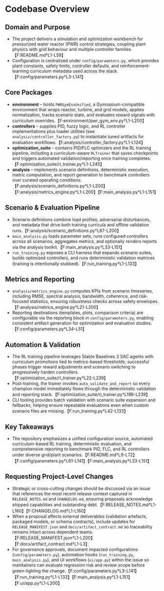 # Codebase Overview

## Domain and Purpose
- The project delivers a simulation and optimization workbench for pressurized water reactor (PWR) control strategies, coupling plant physics with grid behaviour and multiple controller families.【F:README.md†L1-L59】
- Configuration is centralized under `config/parameters.py`, which provides plant constants, safety limits, controller defaults, and reinforcement-learning curriculum metadata used across the stack.【F:config/parameters.py†L3-L141】

## Core Packages
- **environment** – hosts `PWRGymEnvUnified`, a Gymnasium-compatible environment that wraps reactor, turbine, and grid models, applies normalization, tracks scenario state, and evaluates reward signals with curriculum overrides.【F:environment/pwr_gym_env.py†L1-L200】
- **controllers** – supplies PID, fuzzy logic, and RL controller implementations plus loader utilities (see `analysis/controller_factory.py`) to instantiate tuned artifacts for evaluation workflows.【F:analysis/controller_factory.py†L1-L124】
- **optimization_suite** – contains PID/FLC optimizers and the RL training pipeline, including a curriculum-aware `RLTrainer` that saves checkpoints and triggers automated validation/reporting once training completes.【F:optimization_suite/rl_trainer.py†L1-L245】
- **analysis** – implements scenario definitions, deterministic execution, metric computation, and report generation to benchmark controllers over curated operating conditions.【F:analysis/scenario_definitions.py†L1-L200】【F:analysis/metrics_engine.py†L1-L200】【F:main_analysis.py†L1-L151】

## Scenario & Evaluation Pipeline
- Scenario definitions combine load profiles, adversarial disturbances, and metadata that drive both training curricula and offline validation runs.【F:analysis/scenario_definitions.py†L87-L200】
- `main_analysis.py` loads parameter sets, runs configured controllers across all scenarios, aggregates metrics, and optionally renders reports via the analysis toolkit.【F:main_analysis.py†L33-L151】
- `run_training.py` exposes a CLI harness that expands scenario suites, builds optimized controllers, and runs deterministic validation matrices (training is intentionally stubbed).【F:run_training.py†L1-L133】

## Metrics and Reporting
- `analysis/metrics_engine.py` computes KPIs from scenario timeseries, including RMSE, spectral analysis, bandwidth, coherence, and risk-focused statistics, ensuring robustness checks across safety envelopes.【F:analysis/metrics_engine.py†L21-L200】
- Reporting destinations (templates, plots, comparison criteria) are configurable via the reporting block in `config/parameters.py`, enabling consistent artifact generation for optimization and evaluation studies.【F:config/parameters.py†L34-L51】

## Automation & Validation
- The RL training pipeline leverages Stable Baselines 3 SAC agents with curriculum promotions tied to metrics-based thresholds; successful phases trigger reward adjustments and scenario switching to progressively harden controllers.【F:optimization_suite/rl_trainer.py†L22-L239】
- Post-training, the trainer invokes `auto_validate_and_report` so every champion model immediately flows through the deterministic validation and reporting stack.【F:optimization_suite/rl_trainer.py†L198-L239】
- CLI tooling provides batch validation with scenario suite expansion and fallbacks, helping ensure repeatable evaluations even when custom scenario files are missing.【F:run_training.py†L42-L133】

## Key Takeaways
- The repository emphasizes a unified configuration source, automated curriculum-based RL training, deterministic evaluation, and comprehensive reporting to benchmark PID, FLC, and RL controllers under diverse grid/plant scenarios.【F:README.md†L9-L72】【F:config/parameters.py†L61-L141】【F:main_analysis.py†L33-L151】

## Requesting Project-Level Changes
- Strategic or cross-cutting changes should be discussed via an issue that references the most recent release context captured in `RELEASE_NOTES.md` and `CHANGELOG.md`, ensuring proposals acknowledge shipped capabilities and outstanding debt.【F:RELEASE_NOTES.md†L1-L160】【F:CHANGELOG.md†L1-L160】
- When a proposal affects external deliverables (validation artefacts, packaged models, or schema contracts), include updates for `RELEASE_MANIFEST.json` and `docs/artifact_contract.md` so traceability remains intact across dependent teams.【F:RELEASE_MANIFEST.json†L1-L200】【F:docs/artifact_contract.md†L1-L3】
- For governance approvals, document impacted configurations (`config/parameters.py`), automation hooks (`run_training.py`, `main_analysis.py`), and UI workflows (`ui/app.py`) within the issue so maintainers can evaluate regression risk and review scope before green-lighting the change.【F:config/parameters.py†L3-L141】【F:run_training.py†L1-L133】【F:main_analysis.py†L1-L151】【F:ui/app.py†L1-L200】

